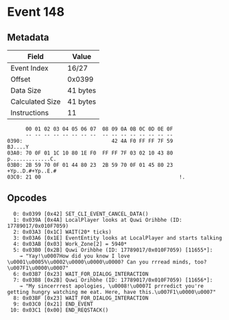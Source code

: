 # Event 148

## Metadata

| Field           | Value    |
|-----------------|----------|
| Event Index     | 16/27    |
| Offset          | 0x0399   |
| Data Size       | 41 bytes |
| Calculated Size | 41 bytes |
| Instructions    | 11       |

```
      00 01 02 03 04 05 06 07  08 09 0A 0B 0C 0D 0E 0F
      -- -- -- -- -- -- -- --  -- -- -- -- -- -- -- --
0390:                             42 4A F0 FF FF 7F 59           BJ....Y
03A0: 70 0F 01 1C 10 80 1E F0  FF FF 7F 03 02 10 43 80  p.............C.
03B0: 2B 59 70 0F 01 44 80 23  2B 59 70 0F 01 45 80 23  +Yp..D.#+Yp..E.#
03C0: 21 00                                             !.              
```

## Opcodes

```
  0: 0x0399 [0x42] SET_CLI_EVENT_CANCEL_DATA()
  1: 0x039A [0x4A] LocalPlayer looks at Quwi Orihbhe (ID: 17789017/0x010F7059)
  2: 0x03A3 [0x1C] WAIT(20* ticks)
  3: 0x03A6 [0x1E] EventEntity looks at LocalPlayer and starts talking
  4: 0x03AB [0x03] Work_Zone[2] = 5940*
  5: 0x03B0 [0x2B] Quwi Orihbhe (ID: 17789017/0x010F7059) [11655*]:
    → "Yay!\u0007How did you know I love \u0001\u0005%\u0002\u0000\u0000\u0000? Can you rrread minds, too?\u007F1\u0000\u0007"
  6: 0x03B7 [0x23] WAIT_FOR_DIALOG_INTERACTION
  7: 0x03B8 [0x2B] Quwi Orihbhe (ID: 17789017/0x010F7059) [11656*]:
    → "My sincerrrest apologies, \u0008!\u0007I prrredict you're getting hungry watching me eat. Here, have this.\u007F1\u0000\u0007"
  8: 0x03BF [0x23] WAIT_FOR_DIALOG_INTERACTION
  9: 0x03C0 [0x21] END_EVENT
 10: 0x03C1 [0x00] END_REQSTACK()
```
